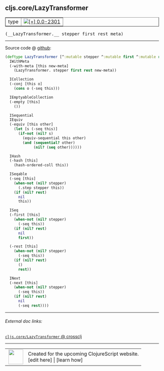 ## cljs.core/LazyTransformer



 <table border="1">
<tr>
<td>type</td>
<td><a href="https://github.com/cljsinfo/cljs-api-docs/tree/0.0-2301"><img valign="middle" alt="[+] 0.0-2301" title="Added in 0.0-2301" src="https://img.shields.io/badge/+-0.0--2301-lightgrey.svg"></a> </td>
</tr>
</table>


 <samp>
(__LazyTransformer.__ stepper first rest meta)<br>
</samp>

---







Source code @ [github](https://github.com/clojure/clojurescript/blob/r3126/src/cljs/cljs/core.cljs#L3489-L3544):

```clj
(deftype LazyTransformer [^:mutable stepper ^:mutable first ^:mutable rest meta]
  IWithMeta
  (-with-meta [this new-meta]
    (LazyTransformer. stepper first rest new-meta))

  ICollection
  (-conj [this o]
    (cons o (-seq this)))

  IEmptyableCollection
  (-empty [this]
    ())

  ISequential
  IEquiv
  (-equiv [this other]
    (let [s (-seq this)]
      (if-not (nil? s)
        (equiv-sequential this other)
        (and (sequential? other)
             (nil? (seq other))))))

  IHash
  (-hash [this]
    (hash-ordered-coll this))

  ISeqable
  (-seq [this]
    (when-not (nil? stepper)
      (.step stepper this))
    (if (nil? rest)
      nil
      this))

  ISeq
  (-first [this]
    (when-not (nil? stepper)
      (-seq this))
    (if (nil? rest)
      nil
      first))

  (-rest [this]
    (when-not (nil? stepper)
      (-seq this))
    (if (nil? rest)
      ()
      rest))

  INext
  (-next [this]
    (when-not (nil? stepper)
      (-seq this))
    (if (nil? rest)
      nil
      (-seq rest))))
```

<!--
Repo - tag - source tree - lines:

 <pre>
clojurescript @ r3126
└── src
    └── cljs
        └── cljs
            └── <ins>[core.cljs:3489-3544](https://github.com/clojure/clojurescript/blob/r3126/src/cljs/cljs/core.cljs#L3489-L3544)</ins>
</pre>

-->

---



###### External doc links:

[`cljs.core/LazyTransformer` @ crossclj](http://crossclj.info/fun/cljs.core.cljs/LazyTransformer.html)<br>

---

 <table>
<tr><td>
<img valign="middle" align="right" width="48px" src="http://i.imgur.com/Hi20huC.png">
</td><td>
Created for the upcoming ClojureScript website.<br>
[edit here] | [learn how]
</td></tr></table>

[edit here]:https://github.com/cljsinfo/cljs-api-docs/blob/master/cljsdoc/cljs.core/LazyTransformer.cljsdoc
[learn how]:https://github.com/cljsinfo/cljs-api-docs/wiki/cljsdoc-files

<!--

This information was too distracting to show to readers, but I'll leave it
commented here since it is helpful to:

- pretty-print the data used to generate this document
- and show how to retrieve that data



The API data for this symbol:

```clj
{:ns "cljs.core",
 :name "LazyTransformer",
 :type "type",
 :signature ["[stepper first rest meta]"],
 :source {:code "(deftype LazyTransformer [^:mutable stepper ^:mutable first ^:mutable rest meta]\n  IWithMeta\n  (-with-meta [this new-meta]\n    (LazyTransformer. stepper first rest new-meta))\n\n  ICollection\n  (-conj [this o]\n    (cons o (-seq this)))\n\n  IEmptyableCollection\n  (-empty [this]\n    ())\n\n  ISequential\n  IEquiv\n  (-equiv [this other]\n    (let [s (-seq this)]\n      (if-not (nil? s)\n        (equiv-sequential this other)\n        (and (sequential? other)\n             (nil? (seq other))))))\n\n  IHash\n  (-hash [this]\n    (hash-ordered-coll this))\n\n  ISeqable\n  (-seq [this]\n    (when-not (nil? stepper)\n      (.step stepper this))\n    (if (nil? rest)\n      nil\n      this))\n\n  ISeq\n  (-first [this]\n    (when-not (nil? stepper)\n      (-seq this))\n    (if (nil? rest)\n      nil\n      first))\n\n  (-rest [this]\n    (when-not (nil? stepper)\n      (-seq this))\n    (if (nil? rest)\n      ()\n      rest))\n\n  INext\n  (-next [this]\n    (when-not (nil? stepper)\n      (-seq this))\n    (if (nil? rest)\n      nil\n      (-seq rest))))",
          :title "Source code",
          :repo "clojurescript",
          :tag "r3126",
          :filename "src/cljs/cljs/core.cljs",
          :lines [3489 3544]},
 :full-name "cljs.core/LazyTransformer",
 :full-name-encode "cljs.core/LazyTransformer",
 :history [["+" "0.0-2301"]]}

```

Retrieve the API data for this symbol:

```clj
;; from Clojure REPL
(require '[clojure.edn :as edn])
(-> (slurp "https://raw.githubusercontent.com/cljsinfo/cljs-api-docs/catalog/cljs-api.edn")
    (edn/read-string)
    (get-in [:symbols "cljs.core/LazyTransformer"]))
```

-->
